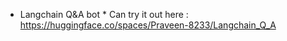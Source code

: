 * Langchain Q&A bot *
  Can try it out here : https://huggingface.co/spaces/Praveen-8233/Langchain_Q_A
